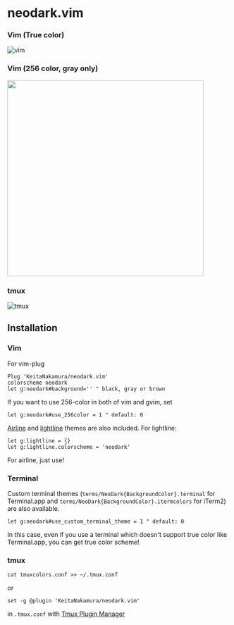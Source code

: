# neodark.vim

### Vim (True color)
![vim](https://github.com/KeitaNakamura/neodark.vim/blob/master/Screenshot.png)

### Vim (256 color, gray only)
<img src="https://github.com/KeitaNakamura/neodark.vim/blob/master/Screenshot_256color.png" width="445">

### tmux
![tmux](https://github.com/KeitaNakamura/neodark.vim/blob/master/Screenshot_tmux.png)

## Installation

### Vim
For vim-plug
```vim
Plug 'KeitaNakamura/neodark.vim'
colorscheme neodark
let g:neodark#background='' " black, gray or brown
```

If you want to use 256-color in both of vim and gvim, set
```vim
let g:neodark#use_256color = 1 " default: 0
```

[Airline](https://github.com/vim-airline/vim-airline) and [lightline](https://github.com/itchyny/lightline.vim) themes are also included. For lightline:
```vim
let g:lightline = {}
let g:lightline.colorscheme = 'neodark'
```
For airline, just use!

### Terminal
Custom terminal themes (`terms/NeoDark{BackgroundColor}.terminal` for Terminal.app and `terms/NeoDark{BackgroundColor}.itermcolors` for iTerm2) are also available.
```vim
let g:neodark#use_custom_terminal_theme = 1 " default: 0
```
In this case, even if you use a terminal which doesn't support true color like Terminal.app, you can get true color scheme!

### tmux
```
cat tmuxcolors.conf >> ~/.tmux.conf
```
or
```
set -g @plugin 'KeitaNakamura/neodark.vim'
```
in `.tmux.conf` with [Tmux Plugin Manager](https://github.com/tmux-plugins/tpm)
